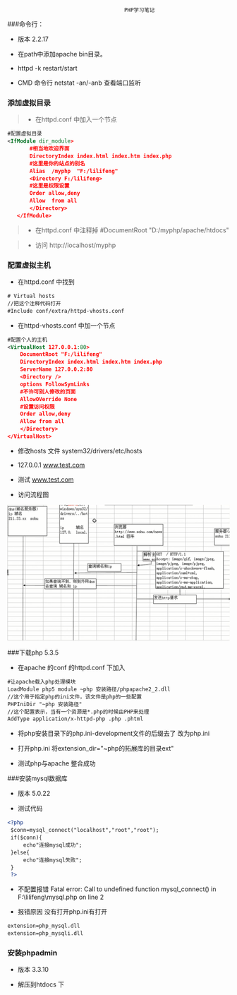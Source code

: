                                          PHP学习笔记

###命令行：

* 版本 2.2.17

* 在path中添加apache bin目录。
* httpd -k restart/start
* CMD 命令行  netstat -an/-anb 查看端口监听


### 添加虚拟目录

>* 在httpd.conf 中加入一个节点

```xml
#配置虚拟目录
<IfModule dir_module>
       #相当地欢迎界面
       DirectoryIndex index.html index.htm index.php
	   #这里是你的站点的别名
	   Alias  /myphp  "F:/lilifeng"
       <Directory F:/lilifeng>
	   #这里是权限设置
	   Order allow,deny
	   Allow  from all
	   </Directory>
   </IfModule>
```
>* 在httpd.conf 中注释掉 #DocumentRoot "D:/myphp/apache/htdocs"

>* 访问 http://localhost/myphp

### 配置虚拟主机

* 在httpd.conf 中找到

```xml
# Virtual hosts
//把这个注释代码打开
#Include conf/extra/httpd-vhosts.conf
```
* 在httpd-vhosts.conf 中加一个节点

```xml
#配置个人的主机
<VirtualHost 127.0.0.1:80>
    DocumentRoot "F:/lilifeng"
	DirectoryIndex index.html index.htm index.php
    ServerName 127.0.0.2:80
	<Directory />
	options FollowSymLinks
	#不许可别人修改的页面
	AllowOVerride None
	#设置访问权限
	Order allow,deny
	Allow from all
	</Directory>
</VirtualHost>
```
* 修改hosts 文件  system32/drivers/etc/hosts

* 127.0.0.1    www.test.com

* 测试  www.test.com

* 访问流程图

![访问流程图](https://github.com/2402091500/PHP/blob/master/%E8%AE%BF%E9%97%AE%E6%B5%81%E7%A8%8B%E5%9B%BE.png)


###下载php 5.3.5

* 在apache 的conf 的httpd.conf 下加入

```xml
#让apache载入php处理模块
LoadModule php5 module ~php 安装路径/phpapache2_2.dll
//这个用于指定php的ini文件，该文件是php的一些配置
PHPIniDir "~php 安装路径"
//这个配置表示，当有一个资源是*.php的时候由PHP来处理
AddType application/x-httpd-php .php .phtml
```

* 将php安装目录下的php.ini-development文件的后缀去了 改为php.ini

* 打开php.ini 将extension_dir="~php的拓展库的目录ext"

* 测试php与apache 整合成功

###安装mysql数据库

* 版本 5.0.22

* 测试代码 

```xml
<?php
 $conn=mysql_connect("localhost","root","root");
 if($conn){
	 echo"连接mysql成功";
 }else{
	 echo"连接mysql失败";
 }
 ?>
```

* 不配置报错 Fatal error: Call to undefined function mysql_connect() in F:\lilifeng\mysql.php on line 2

* 报错原因  没有打开php.ini有打开 

```xml
extension=php_mysql.dll
extension=php_mysqli.dll
```

### 安装phpadmin

* 版本 3.3.10

* 解压到htdocs 下